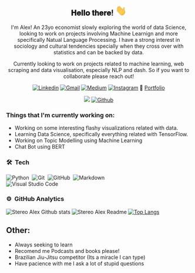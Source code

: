 
<div align="center">
<h2> 𝐇𝐞𝐥𝐥𝐨 𝐭𝐡𝐞𝐫𝐞!  <img src="https://github.com/ABSphreak/ABSphreak/blob/master/gifs/Hi.gif" width="30px"></h2> 

</div>

<div align="center" width="50">

<!--Introduction -->
I'm Alex! An 23yo economist slowly exploring the world of data Science, looking to work on projects involving Machine Learnign and more specifically Natual Language Processing. I have a strong interest in sociology and cultural tendencies specially when they cross over with statistics and can be backed by data.

Currently looking to work on projects related to machine learning, web scraping and data visualisation, especially NLP and dash. So if you want to collaborate please reach out!


<!-- Your badges -->
[![Linkedin](https://img.shields.io/badge/-AlexJurado-blue?style=flat&logo=Linkedin&logoColor=white)](https://www.linkedin.com/in/alexjuradogoni/)
[![Gmail](https://img.shields.io/badge/-AlexJurado-c14438?style=flat&logo=Gmail&logoColor=white)](mailto:alexjuradogoni@gmail.com)
[![Medium](https://img.shields.io/badge/-@alexjurdao-black?style=flat&logo=Medium&logoColor=white)](https://alex-jurado.medium.com/)
[![Instagram](https://img.shields.io/badge/-stereo_alex-c13584?style=flat&labelColor=c13584&logo=instagram&logoColor=white)](https://www.instagram.com/stereo_alex/)
:card_index: [Portfolio](https://stereo-alex.github.io/) 


<!-- Profile View Count and GitStats -->
![](https://komarev.com/ghpvc/?username=Stereo-Alex&style=flat)
[![Github](https://img.shields.io/badge/-StereoAlex-black?style=flat&labelColor=black&logo=github&logoColor=white)](https://gitstats.me/Stereo-Alex)

<div align="left" width="50">

### Things that I'm currently working on: 
* Working on some interesting flashy visualizations related with data.
* Learning Data Science, specifically everything related with TensorFlow.
* Working on Topic Modelling using Machine Learning 
* Chat Bot using BERT

### 🛠 &nbsp;Tech 

![Python](https://img.shields.io/badge/-Python-05122A?style=flat&logo=python)&nbsp;
![Git](https://img.shields.io/badge/-Git-05122A?style=flat&logo=git)&nbsp;
![GitHub](https://img.shields.io/badge/-GitHub-05122A?style=flat&logo=github)&nbsp;
![Markdown](https://img.shields.io/badge/-Markdown-05122A?style=flat&logo=markdown)\
![Visual Studio Code](https://img.shields.io/badge/-Visual%20Studio%20Code-05122A?style=flat&logo=visual-studio-code&logoColor=007ACC)&nbsp;

### ⚙️ &nbsp;GitHub Analytics


![Stereo Alex Github stats](https://github-readme-stats.vercel.app/api?username=Stereo-Alex&theme=outrun&show_icons=true)
![Stereo Alex Readme](https://github-readme-stats-eight-theta.vercel.app/api/top-langs/?username=Stereo-Alex&layout=compact&langs_count=8&theme=outrun)
[![Top Langs](https://github-readme-stats.vercel.app/api/top-langs/?username=anuraghazra&layout=compact)](https://github.com/Stereo-Alex/github-readme-stats)




## Other:
* Always seeking to learn
* Recomend me Podcasts and books please! 
* Brazilian Jiu-Jitsu competitor (Its a miracle I can type)
* Have pacience with me I ask a lot of stupid questions 


